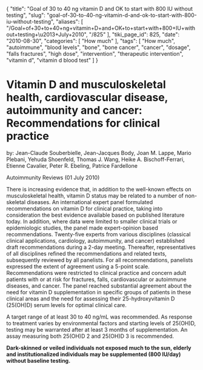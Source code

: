 {
    "title": "Goal of 30 to 40 ng vitamin D and OK to start with 800 IU without testing",
    "slug": "goal-of-30-to-40-ng-vitamin-d-and-ok-to-start-with-800-iu-without-testing",
    "aliases": [
        "/Goal+of+30+to+40+ng+vitamin+D+and+OK+to+start+with+800+IU+without+testing+\u2013+July+2010",
        "/825"
    ],
    "tiki_page_id": 825,
    "date": "2010-08-30",
    "categories": [
        "How much"
    ],
    "tags": [
        "How much",
        "autoimmune",
        "blood levels",
        "bone",
        "bone cancer",
        "cancer",
        "dosage",
        "falls fractures",
        "high dose",
        "intervention",
        "therapeutic intervention",
        "vitamin d",
        "vitamin d blood test"
    ]
}


# Vitamin D and musculoskeletal health, cardiovascular disease, autoimmunity and cancer: Recommendations for clinical practice

by: Jean-Claude Souberbielle, Jean-Jacques Body, Joan M. Lappe, Mario Plebani, Yehuda Shoenfeld, Thomas J. Wang, Heike A. Bischoff-Ferrari, Etienne Cavalier, Peter R. Ebeling, Patrice Fardellone

Autoimmunity Reviews (01 July 2010)

There is increasing evidence that, in addition to the well-known effects on musculoskeletal health, vitamin D status may be related to a number of non-skeletal diseases. An international expert panel formulated recommendations on vitamin D for clinical practice, taking into consideration the best evidence available based on published literature today. In addition, where data were limited to smaller clinical trials or epidemiologic studies, the panel made expert-opinion based recommendations. Twenty-five experts from various disciplines (classical clinical applications, cardiology, autoimmunity, and cancer) established draft recommendations during a 2-day meeting. Thereafter, representatives of all disciplines refined the recommendations and related texts, subsequently reviewed by all panelists. For all recommendations, panelists expressed the extent of agreement using a 5-point scale. Recommendations were restricted to clinical practice and concern adult patients with or at risk for fractures, falls, cardiovascular or autoimmune diseases, and cancer. The panel reached substantial agreement about the need for vitamin D supplementation in specific groups of patients in these clinical areas and the need for assessing their 25-hydroxyvitamin D (25(OH)D) serum levels for optimal clinical care. 

A target range of at least 30 to 40 ng/mL was recommended. As response to treatment varies by environmental factors and starting levels of 25(OH)D, testing may be warranted after at least 3 months of supplementation. An assay measuring both 25(OH)D 2 and 25(OH)D 3 is recommended. 

 **Dark-skinned or veiled individuals not exposed much to the sun, elderly and institutionalized individuals may be supplemented (800 IU/day) without baseline testing.**